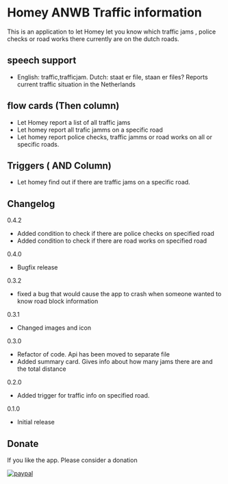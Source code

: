 # Homey ANWB Traffic information

This is an application to let Homey let you know which traffic jams , police checks or road works there currently are on
the dutch roads.

## speech support

- English: traffic,trafficjam. Dutch:   staat er file, staan er files?
    Reports current traffic situation in the Netherlands
    

## flow cards (Then column)

- Let Homey report a list of all traffic jams
- Let homey report all trafic jamms on a specific road
- Let homey report police checks, traffic jamms or road works on all or specific roads.

## Triggers ( AND Column)

- Let homey find out if there are traffic jams on a specific road. 

## Changelog

0.4.2
* Added condition to check if there are police checks on specified road
* Added condition to check if there are road works on specified road

0.4.0
* Bugfix release

0.3.2
* fixed a bug that would cause the app to crash when someone wanted to know road block information 

0.3.1
* Changed images and icon

0.3.0
* Refactor of code. Api has been moved to separate file
* Added summary card. Gives info about how many jams there are and the total distance

0.2.0
* Added trigger for traffic info on specified road.

0.1.0 
* Initial release

## Donate

If you like the app. Please consider a donation

[![paypal](https://www.paypal.com/en_US/i/btn/btn_donateCC_LG.gif)](https://www.paypal.com/cgi-bin/webscr?cmd=_s-xclick&hosted_button_id=Q67ZKATD9QVLY)
